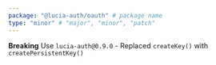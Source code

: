 ```yaml
---
package: "@lucia-auth/oauth" # package name
type: "minor" # "major", "minor", "patch"
---
```


**Breaking** Use `lucia-auth@0.9.0`
    - Replaced `createKey()` with `createPersistentKey()`
